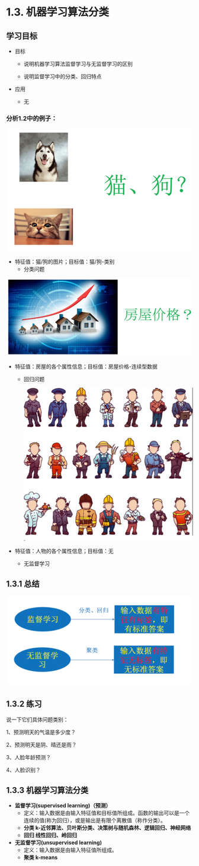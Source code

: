 # 1.3. 机器学习算法分类

学习目标
----

*   目标

    *   说明机器学习算法监督学习与无监督学习的区别

    *   说明监督学习中的分类、回归特点

*   应用

    *   无

### 分析1.2中的例子：

![](../images/猫狗.png)

*   特征值：猫/狗的图片；目标值：猫/狗-类别
    *   分类问题

![](../images/房屋价格.png)

* 特征值：房屋的各个属性信息；目标值：房屋价格-连续型数据

  * 回归问题

    ![](../images/无监督学习.png)

* 特征值：人物的各个属性信息；目标值：无

  *   无监督学习

1.3.1 总结
--------

![监督学习无监督学习区别](../images/%E7%9B%91%E7%9D%A3%E5%AD%A6%E4%B9%A0%E6%97%A0%E7%9B%91%E7%9D%A3%E5%AD%A6%E4%B9%A0%E5%8C%BA%E5%88%AB.png)

1.3.2 练习
--------

说一下它们具体问题类别：

1、预测明天的气温是多少度？

2、预测明天是阴、晴还是雨？

3、人脸年龄预测？

4、人脸识别？

1.3.3 机器学习算法分类
--------------

*   **监督学习(supervised learning)（预测）**
    *   定义：输入数据是由输入特征值和目标值所组成。函数的输出可以是一个连续的值(称为回归），或是输出是有限个离散值（称作分类）。
    *   **分类 k-近邻算法、贝叶斯分类、决策树与随机森林、逻辑回归、神经网络**
    *   **回归 线性回归、岭回归**
*   **无监督学习(unsupervised learning)**
    *   定义：输入数据是由输入特征值所组成。
    *   **聚类 k-means**